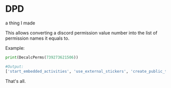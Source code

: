 # DPD
a thing I made

This allows converting a discord permission value number into the list of permission names it equals to.

Example:
```py
print(DecalcPerms(739273621506))

#Output:
['start_embedded_activities', 'use_external_stickers', 'create_public_threads', 'manage_threads', 'manage_webhooks', 'speak', 'use_external_emojis', 'embed_links', 'kick_members']
```

That's all.
